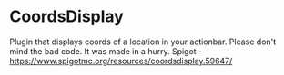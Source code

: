 # CoordsDisplay
Plugin that displays coords of a location in your actionbar.
Please don't mind the bad code. It was made in a hurry.
Spigot - https://www.spigotmc.org/resources/coordsdisplay.59647/
